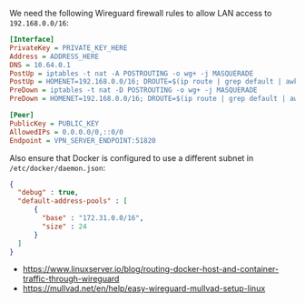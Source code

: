 We need the following Wireguard firewall rules to allow LAN access to `192.168.0.0/16`:

```ini
[Interface]
PrivateKey = PRIVATE_KEY_HERE
Address = ADDRESS_HERE
DNS = 10.64.0.1
PostUp = iptables -t nat -A POSTROUTING -o wg+ -j MASQUERADE
PostUp = HOMENET=192.168.0.0/16; DROUTE=$(ip route | grep default | awk '{print $3}'); ip route add "$HOMENET" via "$DROUTE" dev eth0; iptables -I OUTPUT ! -o %i -m mark ! --mark $(wg show %i fwmark) -m addrtype ! --dst-type LOCAL ! -d "$HOMENET" -j REJECT && ip6tables -I OUTPUT ! -o %i -m mark ! --mark $(wg show %i fwmark) -m addrtype ! --dst-type LOCAL -j REJECT
PreDown = iptables -t nat -D POSTROUTING -o wg+ -j MASQUERADE
PreDown = HOMENET=192.168.0.0/16; DROUTE=$(ip route | grep default | awk '{print $3}'); ip route delete "$HOMENET"; iptables -D OUTPUT ! -o %i -m mark ! --mark $(wg show %i fwmark) -m addrtype ! --dst-type LOCAL ! -d "$HOMENET" -j REJECT  && ip6tables -D OUTPUT ! -o %i -m mark ! --mark $(wg show %i fwmark) -m addrtype ! --dst-type LOCAL -j REJECT

[Peer]
PublicKey = PUBLIC_KEY
AllowedIPs = 0.0.0.0/0,::0/0
Endpoint = VPN_SERVER_ENDPOINT:51820
```

Also ensure that Docker is configured to use a different subnet in `/etc/docker/daemon.json`:

```json
{
  "debug" : true,
  "default-address-pools" : [
      {
        "base" : "172.31.0.0/16",
        "size" : 24
      }
  ]
}
```

- https://www.linuxserver.io/blog/routing-docker-host-and-container-traffic-through-wireguard
- https://mullvad.net/en/help/easy-wireguard-mullvad-setup-linux
